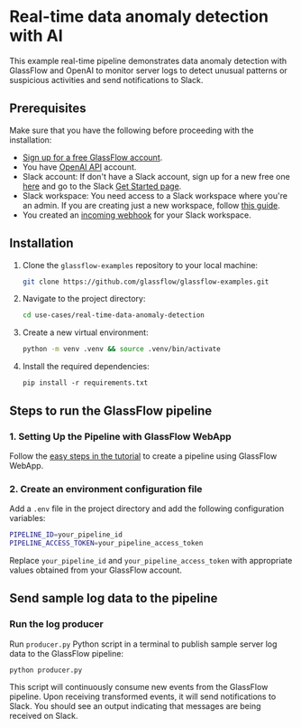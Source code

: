 # Real-time data anomaly detection with AI

This example real-time pipeline demonstrates data anomaly detection with GlassFlow and OpenAI to monitor server logs to detect unusual patterns or suspicious activities and send notifications to Slack.


## Prerequisites

Make sure that you have the following before proceeding with the installation:

- [Sign up for a free GlassFlow account](http://app.glassflow.dev/).
- You have [OpenAI API](https://openai.com/api/) account.
- Slack account: If don't have a Slack account, sign up for a new free one [here](https://slack.com/get-started) and go to the Slack [Get Started page](https://slack.com/get-started#/createnew).
- Slack workspace: You need access to a Slack workspace where you're an admin. If you are creating just a new workspace, follow [this guide](https://slack.com/help/articles/206845317-Create-a-Slack-workspace).
- You created an [incoming webhook](https://api.slack.com/messaging/webhooks) for your Slack workspace.

## Installation

1. Clone the `glassflow-examples` repository to your local machine:
    
    ```bash
    git clone https://github.com/glassflow/glassflow-examples.git
    ```
    
2. Navigate to the project directory:
    
    ```bash
    cd use-cases/real-time-data-anomaly-detection
    ```

3. Create a new virtual environment:
    
    ```bash
    python -m venv .venv && source .venv/bin/activate
    ```
    
4. Install the required dependencies:
    
    ```
    pip install -r requirements.txt
    ```    

## Steps to run the GlassFlow pipeline

### 1. Setting Up the Pipeline with GlassFlow WebApp

Follow the [easy steps in the tutorial](https://docs.glassflow.dev/tutorials/use-cases/real-time-log-data-anomaly-detection) to create a pipeline using GlassFlow WebApp.

### 2. Create an environment configuration file

Add a `.env` file in the project directory and add the following configuration variables:

```bash
PIPELINE_ID=your_pipeline_id
PIPELINE_ACCESS_TOKEN=your_pipeline_access_token
```

Replace `your_pipeline_id` and `your_pipeline_access_token` with appropriate values obtained from your GlassFlow account.

## Send sample log data to the pipeline

### Run the log producer
Run `producer.py` Python script in a terminal to publish sample server log data to the GlassFlow pipeline:

```bash
python producer.py
```

This script will continuously consume new events from the GlassFlow pipeline. Upon receiving transformed events, it will send notifications to Slack. You should see an output indicating that messages are being received on Slack.